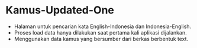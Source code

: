 # Kamus-Updated-One

- Halaman untuk pencarian kata English-Indonesia dan Indonesia-English.
- Proses load data hanya dilakukan saat pertama kali aplikasi dijalankan.
- Menggunakan data kamus yang bersumber dari berkas berbentuk text.
